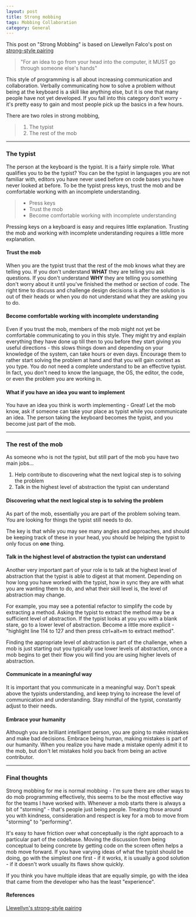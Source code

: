 ```yaml
---
layout: post
title: Strong mobbing
tags: Mobbing Collaboration
category: General 
---
```


This post on "Strong Mobbing" is based on Llewellyn Falco's post on [strong-style pairing](http://llewellynfalco.blogspot.co.nz/2014/06/llewellyns-strong-style-pairing.html)  

> "For an idea to go from your head into the computer, it MUST go through someone else's hands"

This style of programming is all about increasing communication and collaboration. Verbally communicating how to solve a problem without being at the keyboard is a skill like anything else, but it is one that many people have not yet developed. If you fall into this category don't worry - it's pretty easy to gain and most people pick up the basics in a few hours.

There are two roles in strong mobbing, 

> 1. The typist
> 2. The rest of the mob 

-------------------------------------------------------------------------------------------------------------------

### The typist

The person at the keyboard is the typist. It is a fairly simple role. What qualifies you to be the typist? You can be the typist in languages you are not familiar with, editors you have never used before on code bases you have never looked at before. To be the typist press keys, trust the mob and be comfortable working with an incomplete understanding.

> - Press keys
> - Trust the mob  
> - Become comfortable working with incomplete understanding  

Pressing keys on a keyboard is easy and requires little explanation. Trusting the mob and working with incomplete understanding requires a little more explanation.

#### Trust the mob

When you are the typist trust that the rest of the mob knows what they are telling you. If you don't understand **WHAT** they are telling you ask questions. If you don't understand **WHY** they are telling you something don't worry about it until you've finished the method or section of code. The right time to discuss and challenge design decisions is after the solution is out of their heads or when you do not understand what they are asking you to do.  

#### Become comfortable working with incomplete understanding

Even if you trust the mob, members of the mob might not yet be comfortable communicating to you in this style. They might try and explain everything they have done up till then to you before they start giving you useful directions - this slows things down and depending on your knowledge of the system, can take hours or even days. Encourage them to rather start solving the problem at hand and that you will gain context as you type. You do not need a complete understand to be an effective typist. In fact, you don't need to know the language, the OS, the editor, the code, or even the problem you are working in.  

#### What if you have an idea you want to implement

You have an idea you think is worth implementing - Great! Let the mob know, ask if someone can take your place as typist while you communicate an idea. The person taking the keyboard becomes the typist, and you become just part of the mob.  

-------------------------------------------------------------------------------------------------------------------

### The rest of the mob

As someone who is not the typist, but still part of the mob you have two main jobs...  

1) Help contribute to discovering what the next logical step is to solving the problem  
2) Talk in the highest level of abstraction the typist can understand

#### Discovering what the next logical step is to solving the problem

As part of the mob, essentially you are part of the problem solving team. You are looking for things the typist still needs to do. 

The key is that while you may see many angles and approaches, and should be keeping track of these in your head, you should be helping the typist to only focus on **one** thing.

#### Talk in the highest level of abstraction the typist can understand

Another very important part of your role is to talk at the highest level of abstraction that the typist is able to digest at that moment. Depending on how long you have worked with the typist, how in sync they are with what you are wanting them to do, and what their skill level is, the level of abstraction may change. 

For example, you may see a potential refactor to simplify the code by extracting a method. Asking the typist to extract the method may be a sufficient level of abstraction. If the typist looks at you you with a blank stare, go to a lower level of abstraction. Become a little more explicit - "highlight line 114 to 127 and then press ctrl+alt+m to extract method". 

Finding the appropriate level of abstraction is part of the challenge, when a mob is just starting out you typically use lower levels of abstraction, once a mob begins to get their flow you will find you are using higher levels of abstraction.

#### Communicate in a meaningful way

It is important that you communicate in a meaningful way. Don't speak above the typists understanding, and keep trying to increase the level of communication and understanding. Stay mindful of the typist, constantly adjust to their needs.

#### Embrace your humanity

Although you are brilliant intelligent person, you are going to make mistakes and make bad decisions. Embrace being human, making mistakes is part of our humanity. When you realize you have made a mistake openly admit it to the mob, but don't let mistakes hold you back from being an active contributor.

-------------------------------------------------------------------------------------------------------------------

### Final thoughts

Strong mobbing for me is normal mobbing - I'm sure there are other ways to do mob programming effectively, this seems to be the most effective way for the teams I have worked with. Whenever a mob starts there is always a bit of "storming" - that's people just being people. Treating those around you with kindness, consideration and respect is key for a mob to move from "storming" to "performing". 

It's easy to have friction over what conceptually is the right approach to a particular part of the codebase. Moving the discussion from being conceptual to being concrete by getting code on the screen often helps a mob move forward. If you have varying ideas of what the typist should be doing, go with the simplest one first - if it works, it is usually a good solution - if it doesn't work usually its flaws show quickly. 

If you think you have multiple ideas that are equally simple, go with the idea that came from the developer who has the least "experience".

#### References

[Llewellyn's strong-style pairing](http://llewellynfalco.blogspot.co.nz/2014/06/llewellyns-strong-style-pairing.html)  

